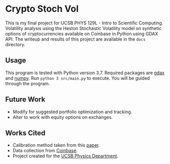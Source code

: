 # Crypto Stoch Vol
This is my final project for UCSB PHYS 129L - Intro to Scientific Computing.
Volatility analysis using the Heston Stochastic Volatility model on synthetic options of cryptocurrencies available on Coinbase in Python using GDAX API.
The writeup and results of this project are available in the `docs` directory.

## Usage
This program is tested with Python version 3.7.
Required packages are [gdax](https://github.com/csko/gdax-python-api) and [numpy](https://numpy.org).
Run `python 3 src/main.py` to execute. You will be guided through the program.

## Future Work
* Modify for suggested portfolio optimization and tracking.
* Alter to work with equity options on exchanges.

## Works Cited
* Calibration method taken from this [paper](https://arxiv.org/abs/1511.08718).
* Data collection from [Coinbase](https://www.coinbase.com).
* Project created for the [UCSB Physics Department](https://www.physics.ucsb.edu).
